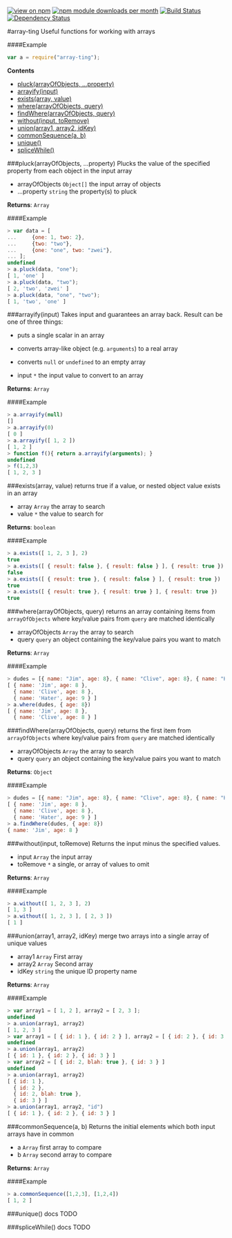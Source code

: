 [![view on npm](http://img.shields.io/npm/v/array-ting.svg)](https://www.npmjs.org/package/array-ting)
[![npm module downloads per month](http://img.shields.io/npm/dm/array-ting.svg)](https://www.npmjs.org/package/array-ting)
[![Build Status](https://travis-ci.org/75lb/array-ting.svg?branch=master)](https://travis-ci.org/75lb/array-ting)
[![Dependency Status](https://david-dm.org/75lb/array-ting.svg)](https://david-dm.org/75lb/array-ting)


#array-ting
Useful functions for working with arrays

####Example
```js
var a = require("array-ting");
```



**Contents**
* [pluck(arrayOfObjects, ...property)](#module_array-ting.pluck)
* [arrayify(input)](#module_array-ting.arrayify)
* [exists(array, value)](#module_array-ting.exists)
* [where(arrayOfObjects, query)](#module_array-ting.where)
* [findWhere(arrayOfObjects, query)](#module_array-ting.findWhere)
* [without(input, toRemove)](#module_array-ting.without)
* [union(array1, array2, idKey)](#module_array-ting.union)
* [commonSequence(a, b)](#module_array-ting.commonSequence)
* [unique()](#module_array-ting.unique)
* [spliceWhile()](#module_array-ting.spliceWhile)







<a name="module_array-ting.pluck"></a>
###pluck(arrayOfObjects, ...property)
Plucks the value of the specified property from each object in the input array


- arrayOfObjects `Object[]` the input array of objects  
- ...property `string` the property(s) to pluck  


**Returns**: `Array`

####Example
```js
> var data = [
...     {one: 1, two: 2},
...     {two: "two"},
...     {one: "one", two: "zwei"},
... ];
undefined
> a.pluck(data, "one");
[ 1, 'one' ]
> a.pluck(data, "two");
[ 2, 'two', 'zwei' ]
> a.pluck(data, "one", "two");
[ 1, 'two', 'one' ]
```



<a name="module_array-ting.arrayify"></a>
###arrayify(input)
Takes input and guarantees an array back. Result can be one of three things:

- puts a single scalar in an array
- converts array-like object (e.g. `arguments`) to a real array
- converts `null` or `undefined` to an empty array


- input `*` the input value to convert to an array  


**Returns**: `Array`

####Example
```js
> a.arrayify(null)
[]
> a.arrayify(0)
[ 0 ]
> a.arrayify([ 1, 2 ])
[ 1, 2 ]
> function f(){ return a.arrayify(arguments); }
undefined
> f(1,2,3)
[ 1, 2, 3 ]
```



<a name="module_array-ting.exists"></a>
###exists(array, value)
returns true if a value, or nested object value exists in an array


- array `Array` the array to search  
- value `*` the value to search for  


**Returns**: `boolean`

####Example
```js
> a.exists([ 1, 2, 3 ], 2)
true
> a.exists([ { result: false }, { result: false } ], { result: true })
false
> a.exists([ { result: true }, { result: false } ], { result: true })
true
> a.exists([ { result: true }, { result: true } ], { result: true })
true
```



<a name="module_array-ting.where"></a>
###where(arrayOfObjects, query)
returns an array containing items from `arrayOfObjects` where key/value pairs 
from `query` are matched identically


- arrayOfObjects `Array` the array to search  
- query `query` an object containing the key/value pairs you want to match  


**Returns**: `Array`

####Example
```js
> dudes = [{ name: "Jim", age: 8}, { name: "Clive", age: 8}, { name: "Hater", age: 9}]
[ { name: 'Jim', age: 8 },
  { name: 'Clive', age: 8 },
  { name: 'Hater', age: 9 } ]
> a.where(dudes, { age: 8})
[ { name: 'Jim', age: 8 },
  { name: 'Clive', age: 8 } ]
```



<a name="module_array-ting.findWhere"></a>
###findWhere(arrayOfObjects, query)
returns the first item from `arrayOfObjects` where key/value pairs 
from `query` are matched identically


- arrayOfObjects `Array` the array to search  
- query `query` an object containing the key/value pairs you want to match  


**Returns**: `Object`

####Example
```js
> dudes = [{ name: "Jim", age: 8}, { name: "Clive", age: 8}, { name: "Hater", age: 9}]
[ { name: 'Jim', age: 8 },
  { name: 'Clive', age: 8 },
  { name: 'Hater', age: 9 } ]
> a.findWhere(dudes, { age: 8})
{ name: 'Jim', age: 8 }
```



<a name="module_array-ting.without"></a>
###without(input, toRemove)
Returns the input minus the specified values.


- input `Array` the input array  
- toRemove `*` a single, or array of values to omit  


**Returns**: `Array`

####Example
```js
> a.without([ 1, 2, 3 ], 2)
[ 1, 3 ]
> a.without([ 1, 2, 3 ], [ 2, 3 ])
[ 1 ]
```



<a name="module_array-ting.union"></a>
###union(array1, array2, idKey)
merge two arrays into a single array of unique values


- array1 `Array` First array  
- array2 `Array` Second array  
- idKey `string` the unique ID property name  


**Returns**: `Array`

####Example
```js
> var array1 = [ 1, 2 ], array2 = [ 2, 3 ];
undefined
> a.union(array1, array2)
[ 1, 2, 3 ]
> var array1 = [ { id: 1 }, { id: 2 } ], array2 = [ { id: 2 }, { id: 3 } ];
undefined
> a.union(array1, array2)
[ { id: 1 }, { id: 2 }, { id: 3 } ]
> var array2 = [ { id: 2, blah: true }, { id: 3 } ]
undefined
> a.union(array1, array2)
[ { id: 1 },
  { id: 2 },
  { id: 2, blah: true },
  { id: 3 } ]
> a.union(array1, array2, "id")
[ { id: 1 }, { id: 2 }, { id: 3 } ]
```



<a name="module_array-ting.commonSequence"></a>
###commonSequence(a, b)
Returns the initial elements which both input arrays have in common


- a `Array` first array to compare  
- b `Array` second array to compare  


**Returns**: `Array`

####Example
```js
> a.commonSequence([1,2,3], [1,2,4])
[ 1, 2 ]
```



<a name="module_array-ting.unique"></a>
###unique()
docs TODO








<a name="module_array-ting.spliceWhile"></a>
###spliceWhile()
docs TODO
















